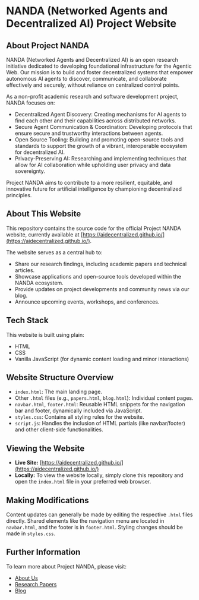 # NANDA (Networked Agents and Decentralized AI) Project Website

## About Project NANDA

NANDA (Networked Agents and Decentralized AI) is an open research initiative dedicated to developing foundational infrastructure for the Agentic Web. Our mission is to build and foster decentralized systems that empower autonomous AI agents to discover, communicate, and collaborate effectively and securely, without reliance on centralized control points.

As a non-profit academic research and software development project, NANDA focuses on:

*   Decentralized Agent Discovery: Creating mechanisms for AI agents to find each other and their capabilities across distributed networks.
*   Secure Agent Communication & Coordination: Developing protocols that ensure secure and trustworthy interactions between agents.
*   Open Source Tooling: Building and promoting open-source tools and standards to support the growth of a vibrant, interoperable ecosystem for decentralized AI.
*   Privacy-Preserving AI: Researching and implementing techniques that allow for AI collaboration while upholding user privacy and data sovereignty.

Project NANDA aims to contribute to a more resilient, equitable, and innovative future for artificial intelligence by championing decentralized principles.

## About This Website

This repository contains the source code for the official Project NANDA website, currently available at [https://aidecentralized.github.io/](https://aidecentralized.github.io/).

The website serves as a central hub to:
*   Share our research findings, including academic papers and technical articles.
*   Showcase applications and open-source tools developed within the NANDA ecosystem.
*   Provide updates on project developments and community news via our blog.
*   Announce upcoming events, workshops, and conferences.

## Tech Stack

This website is built using plain:
*   HTML
*   CSS
*   Vanilla JavaScript (for dynamic content loading and minor interactions)

## Website Structure Overview

*   `index.html`: The main landing page.
*   Other `.html` files (e.g., `papers.html`, `blog.html`): Individual content pages.
*   `navbar.html`, `footer.html`: Reusable HTML snippets for the navigation bar and footer, dynamically included via JavaScript.
*   `styles.css`: Contains all styling rules for the website.
*   `script.js`: Handles the inclusion of HTML partials (like navbar/footer) and other client-side functionalities.

## Viewing the Website

*   **Live Site:** [https://aidecentralized.github.io/](https://aidecentralized.github.io/)
*   **Locally:** To view the website locally, simply clone this repository and open the `index.html` file in your preferred web browser.

## Making Modifications

Content updates can generally be made by editing the respective `.html` files directly. Shared elements like the navigation menu are located in `navbar.html`, and the footer is in `footer.html`. Styling changes should be made in `styles.css`.

## Further Information

To learn more about Project NANDA, please visit:
*   [About Us](https://aidecentralized.github.io/index.html#about)
*   [Research Papers](https://aidecentralized.github.io/papers.html)
*   [Blog](https://aidecentralized.github.io/blog.html)
